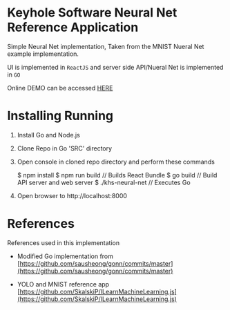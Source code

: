 # Keyhole Software Neural Net Reference Application
Simple Neural Net implementation, Taken from the MNIST Nueral Net example implementation. 

UI is implemented in `ReactJS` and server side API/Nueral Net is implemented in `GO` 

Online DEMO can be accessed [HERE](https://khs-neural-net.herokuapp.com)






# Installing Running 

1. Install Go and Node.js
2. Clone Repo in Go 'SRC' directory 
3. Open console in cloned repo directory and perform these commands 

    $ npm install
    $ npm run build       // Builds React Bundle 
    $ go build            // Build API server and web server
    $ ./khs-neural-net    // Executes Go 

4. Open browser to http://localhost:8000



# References 

References used in this implementation

* Modified Go implementation from [https://github.com/sausheong/gonn/commits/master](https://github.com/sausheong/gonn/commits/master)

* YOLO and MNIST reference app [https://github.com/SkalskiP/ILearnMachineLearning.js](https://github.com/SkalskiP/ILearnMachineLearning.js)


